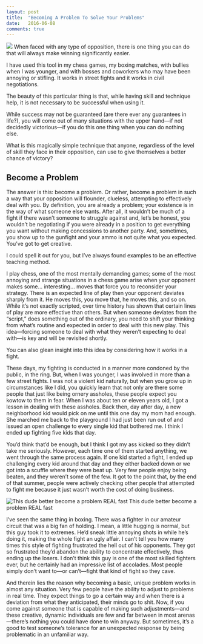 ```yaml
---
layout: post
title:  "Becoming A Problem To Solve Your Problems"
date:   2016-06-08
comments: true
---
```

<img class="thumbnail-img" src="{{site.url}}/img/posts/rubiks-cube.png">
When faced with any type of opposition, there is one thing you can do that will always make winning significantly easier.

I have used this tool in my chess games, my boxing matches, with bullies when I was younger, and with bosses and coworkers who may have been annoying or stifling. It works in street fights and it works in civil negotiations.

The beauty of this particular thing is that, while having skill and technique help, it is not necessary to be successful when using it.

While success may not be guaranteed (are there ever any guarantees in life?), you will come out of many situations with the upper hand—if not decidedly victorious—if you do this one thing when you can do nothing else.

What is this magically simple technique that anyone, regardless of the level of skill they face in their opposition, can use to give themselves a better chance of victory?

<!--more-->

## Become a Problem

The answer is this: become a problem. Or rather, become a problem in such a way that your opposition will flounder, clueless, attempting to effectively deal with you. By definition, you are already a problem; your existence is in the way of what someone else wants. After all, it wouldn’t be much of a fight if there wasn’t someone to struggle against and, let’s be honest, you wouldn’t be negotiating if you were already in a position to get everything you want without making concessions to another party. And, sometimes, you show up to the gunfight and your ammo is not quite what you expected. You’ve got to get creative.

I could spell it out for you, but I’ve always found examples to be an effective teaching method.

I play chess, one of the most mentally demanding games; some of the most annoying and strange situations in a chess game arise when your opponent makes some… interesting… moves that force you to reconsider your strategy. There is an expected line of play then your opponent deviates sharply from it. He moves this, you move that, he moves this, and so on. While it’s not exactly scripted, over time history has shown that certain lines of play are more effective than others. But when someone deviates from the “script,” does something out of the ordinary, you need to shift your thinking from what’s routine and expected in order to deal with this new play. This idea—forcing someone to deal with what they weren’t expecting to deal with—is key and will be revisited shortly.

You can also glean insight into this idea by considering how it works in a fight.

These days, my fighting is conducted in a manner more condoned by the public, in the ring. But, when I was younger, I was involved in more than a few street fights. I was not a violent kid naturally, but when you grow up in circumstances like I did, you quickly learn that not only are there some people that just like being ornery assholes, these people expect you kowtow to them in fear. When I was about ten or eleven years old, I got a lesson in dealing with these assholes. Back then, day after day, a new neighborhood kid would pick on me until this one day my mom had enough. She marched me back to the playground I had just been run out of and issued an open challenge to every single kid that bothered me. I think I ended up fighting five kids that day.

You’d think that’d be enough, but I think I got my ass kicked so they didn’t take me seriously. However, each time one of them started anything, we went through the same process again. If one kid started a fight, I ended up challenging every kid around that day and they either backed down or we got into a scuffle where they were beat up. Very few people enjoy being beaten, and they weren’t some of the few. It got to the point that, by the end of that summer, people were actively checking other people that attempted to fight me because it just wasn’t worth the cost of doing business.

![This dude better become a problem REAL fast](http://edlatimore.com/wp-content/uploads/2016/06/fighting.jpeg)
This dude better become a problem REAL fast

I’ve seen the same thing in boxing. There was a fighter in our amateur circuit that was a big fan of holding. I mean, a little hugging is normal, but this guy took it to extremes. He’d sneak little annoying shots in while he’s doing it, making the whole fight an ugly affair. I can’t tell you how many times this style of fighting frustrated the hell out of his opponents. They got so frustrated they’d abandon the ability to concentrate effectively, thus ending up the losers. I don’t think this guy is one of the most skilled fighters ever, but he certainly had an impressive list of accolades. Most people simply don’t want to—or can’t—fight that kind of fight so they cave.

And therein lies the reason why becoming a basic, unique problem works in almost any situation. Very few people have the ability to adjust to problems in real time. They expect things to go a certain way and when there is a deviation from what they anticipated, their minds go to shit. Now, if you come against someone that is capable of making such adjustments—and these creative, dynamic individuals are few and far between in most arenas—there’s nothing you could have done to win anyway. But sometimes, it’s a good to test someone’s tolerance for an unexpected response by being problematic in an unfamiliar way.
